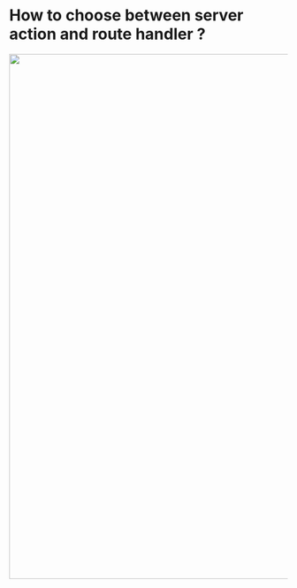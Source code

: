 <!-- .slide: class="two-column with-code title-margin-sm" -->

<style>
  .htc-17 {
    width: 950px;
    height: auto;
  }
</style>

# How to choose between server action and route handler ?

<img src="./assets/images/05-mutations/how-to-choose.png" class="htc-17" />
